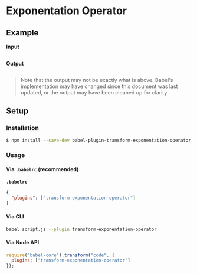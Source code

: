 # Exponentation Operator

## Example

**Input**

```js
```

**Output**

```js
```

> Note that the output may not be exactly what is above. Babel's implementation
> may have changed since this document was last updated, or the output may have
> been cleaned up for clarity.

## Setup

### Installation

```sh
$ npm install --save-dev babel-plugin-transform-exponentation-operator
```

### Usage

#### Via `.babelrc` (recommended)

**`.babelrc`**

```json
{
  "plugins": ["transform-exponentation-operator"]
}
```

#### Via CLI

```sh
babel script.js --plugin transform-exponentation-operator
```

#### Via Node API

```js
require("babel-core").transform("code", {
  plugins: ["transform-exponentation-operator"]
});
```
